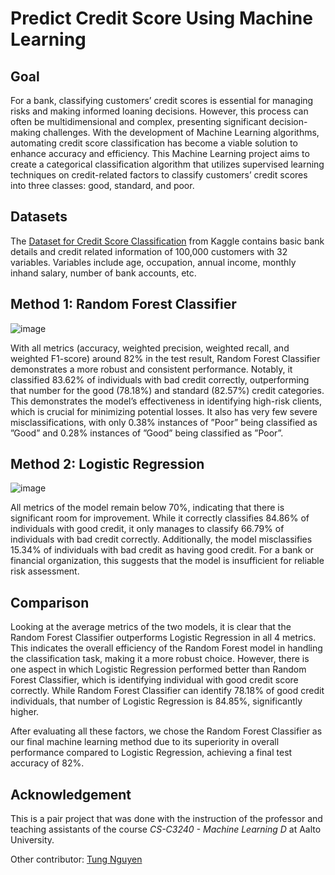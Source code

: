 

# Predict Credit Score Using Machine Learning

## Goal
For a bank, classifying customers’ credit scores is essential for managing risks and making informed
loaning decisions. However, this process can often be multidimensional and complex, presenting
significant decision-making challenges. With the development of Machine Learning algorithms, automating credit score classification has become a viable solution to enhance accuracy and efficiency.
This Machine Learning project aims to create a categorical classification algorithm that utilizes supervised learning techniques on credit-related factors to classify customers’ credit scores into three classes:
good, standard, and poor.

## Datasets
The [Dataset for Credit Score Classification]([url](https://www.kaggle.com/datasets/ayushsharma0812/dataset-for-credit-score-classification/data?select=Credit_score_cleaned_data.csv)) from Kaggle contains basic bank details and credit related
information of 100,000 customers with 32 variables. Variables include age, occupation, annual income,
monthly inhand salary, number of bank accounts, etc.

## Method 1: Random Forest Classifier
![image](https://github.com/user-attachments/assets/a744b5f3-a77d-4564-a488-777a4f5bebc5)

With all metrics (accuracy, weighted precision, weighted recall, and
weighted F1-score) around 82% in the test result, Random Forest Classifier
demonstrates a more robust and consistent performance. Notably, it classified 83.62% of individuals with
bad credit correctly, outperforming that number for the good (78.18%) and standard (82.57%) credit
categories. This demonstrates the model’s effectiveness in identifying high-risk clients, which is crucial
for minimizing potential losses. It also has very few severe misclassifications, with only 0.38% instances
of ”Poor” being classified as ”Good” and 0.28% instances of ”Good” being classified as ”Poor”.

## Method 2: Logistic Regression
![image](https://github.com/user-attachments/assets/8f3c760e-768f-4ff6-a733-91c1cc267f4f)

All metrics of the model remain below
70%, indicating that there is significant room for improvement. While it correctly classifies 84.86% of
individuals with good credit, it only manages to classify 66.79% of individuals with bad credit correctly.
Additionally, the model misclassifies 15.34% of individuals with bad credit as having good credit. For a
bank or financial organization, this suggests that the model is insufficient for reliable risk assessment.

## Comparison
Looking at the average metrics of the two models, it is clear that the Random Forest Classifier outperforms Logistic Regression in all 4 metrics. This indicates the overall efficiency of the Random Forest
model in handling the classification task, making it a more robust choice. However, there is one aspect
in which Logistic Regression performed better than Random Forest Classifier, which is identifying individual with good credit score correctly. While Random Forest Classifier can identify 78.18% of good
credit individuals, that number of Logistic Regression is 84.85%, significantly higher.

After evaluating all these factors, we chose the Random Forest Classifier as our final machine learning
method due to its superiority in overall performance compared to Logistic Regression, achieving a final
test accuracy of 82%.

## Acknowledgement
This is a pair project that was done with the instruction of the professor and teaching assistants of the course _CS-C3240 - Machine Learning D_ at Aalto University.

Other contributor: [Tung Nguyen]([url](https://github.com/nguyenductung2709-dt))
